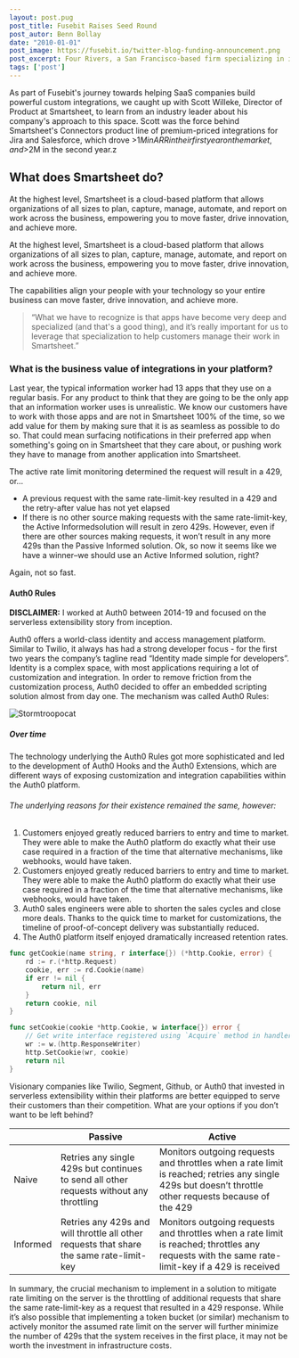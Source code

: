```yaml
---
layout: post.pug
post_title: Fusebit Raises Seed Round
post_autor: Benn Bollay
date: "2010-01-01"
post_image: https://fusebit.io/twitter-blog-funding-announcement.png
post_excerpt: Four Rivers, a San Francisco-based firm specializing in investments in the developer tools space, led the $3.3 million round...
tags: ['post']
---
```


As part of Fusebit's journey towards helping SaaS companies build powerful custom integrations, we caught up with Scott Willeke, Director of Product at Smartsheet, to learn from an industry leader about his company's approach to this space. Scott was the force behind Smartsheet's Connectors product line of premium-priced integrations for Jira and Salesforce, which drove >$1M in ARR in their first year on the market, and >$2M in the second year.z

## What does Smartsheet do?

At the highest level, Smartsheet is a cloud-based platform that allows organizations of all sizes to plan, capture, manage, automate, and report on work across the business, empowering you to move faster, drive innovation, and achieve more.

At the highest level, Smartsheet is a cloud-based platform that allows organizations of all sizes to plan, capture, manage, automate, and report on work across the business, empowering you to move faster, drive innovation, and achieve more.

The capabilities align your people with your technology so your entire business can move faster, drive innovation, and achieve more.

> “What we have to recognize is that apps have become very deep and specialized (and that's a good thing), and it’s really important for us to leverage that specialization to help customers manage their work in Smartsheet.”

### What is the business value of integrations in your platform?

Last year, the typical information worker had 13 apps that they use on a regular basis. For any product to think that they are going to be the only app that an information worker uses is unrealistic. We know our customers have to work with those apps and are not in Smartsheet 100% of the time, so we add value for them by making sure that it is as seamless as possible to do so. That could mean surfacing notifications in their preferred app when something's going on in Smartsheet that they care about, or pushing work they have to manage from another application into Smartsheet.

The active rate limit monitoring determined the request will result in a 429, or…

+ A previous request with the same rate-limit-key resulted in a 429 and the retry-after value has not yet elapsed
+ If there is no other source making requests with the same rate-limit-key, the Active Informedsolution will result in zero 429s. However, even if there are other sources making requests, it won’t result in any more 429s than the Passive Informed solution. Ok, so now it seems like we have a winner–we should use an Active Informed solution, right?

Again, not so fast.

#### Auth0 Rules

**DISCLAIMER:** I worked at Auth0 between 2014-19 and focused on the serverless extensibility story from inception.

Auth0 offers a world-class identity and access management platform. Similar to Twilio, it always has had a strong developer focus - for the first two years the company’s tagline read “Identity made simple for developers”. Identity is a complex space, with most applications requiring a lot of customization and integration. In order to remove friction from the customization process, Auth0 decided to offer an embedded scripting solution almost from day one. The mechanism was called Auth0 Rules:

![Stormtroopocat](https://octodex.github.com/images/stormtroopocat.jpg "The Stormtroopocat")

##### Over time

The technology underlying the Auth0 Rules got more sophisticated and led to the development of Auth0 Hooks and the Auth0 Extensions, which are different ways of exposing customization and integration capabilities within the Auth0 platform. 

###### The underlying reasons for their existence remained the same, however:

1. Customers enjoyed greatly reduced barriers to entry and time to market. They were able to make the Auth0 platform do exactly what their use case required in a fraction of the time that alternative mechanisms, like webhooks, would have taken.
2. Customers enjoyed greatly reduced barriers to entry and time to market. They were able to make the Auth0 platform do exactly what their use case required in a fraction of the time that alternative mechanisms, like webhooks, would have taken.
3. Auth0 sales engineers were able to shorten the sales cycles and close more deals. Thanks to the quick time to market for customizations, the timeline of proof-of-concept delivery was substantially reduced.
4. The Auth0 platform itself enjoyed dramatically increased retention rates.

```go
func getCookie(name string, r interface{}) (*http.Cookie, error) {
	rd := r.(*http.Request)
	cookie, err := rd.Cookie(name)
	if err != nil {
		return nil, err
	}
	return cookie, nil
}

func setCookie(cookie *http.Cookie, w interface{}) error {
	// Get write interface registered using `Acquire` method in handlers.
	wr := w.(http.ResponseWriter)
	http.SetCookie(wr, cookie)
	return nil
}
```

Visionary companies like Twilio, Segment, Github, or Auth0 that invested in serverless extensibility within their platforms are better equipped to serve their customers than their competition. What are your options if you don’t want to be left behind?

| | Passive | Active |
| ----------- | ----------- | ----------- |
| Naive   | Retries any single 429s but continues to send all other requests without any throttling	 | Monitors outgoing requests and throttles when a rate limit is reached; retries any single 429s but doesn’t throttle other requests because of the 429
| Informed | Retries any 429s and will throttle all other requests that share the same rate-limit-key | Monitors outgoing requests and throttles when a rate limit is reached; throttles any requests with the same rate-limit-key if a 429 is received

In summary, the crucial mechanism to implement in a solution to mitigate rate limiting on the server is the throttling of additional requests that share the same rate-limit-key as a request that resulted in a 429 response. While it’s also possible that implementing a token bucket (or similar) mechanism to actively monitor the assumed rate limit on the server will further minimize the number of 429s that the system receives in the first place, it may not be worth the investment in infrastructure costs.